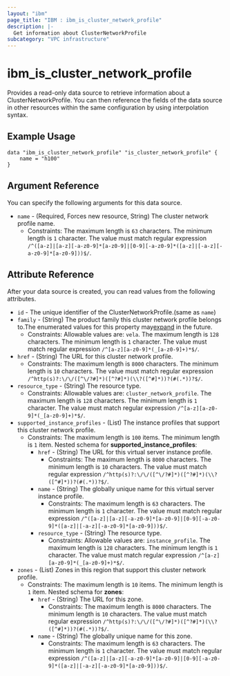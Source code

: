 ```yaml
---
layout: "ibm"
page_title: "IBM : ibm_is_cluster_network_profile"
description: |-
  Get information about ClusterNetworkProfile
subcategory: "VPC infrastructure"
---
```


# ibm_is_cluster_network_profile

Provides a read-only data source to retrieve information about a ClusterNetworkProfile. You can then reference the fields of the data source in other resources within the same configuration by using interpolation syntax.

## Example Usage

```hcl
data "ibm_is_cluster_network_profile" "is_cluster_network_profile" {
	name = "h100"
}
```

## Argument Reference

You can specify the following arguments for this data source.

- `name` - (Required, Forces new resource, String) The cluster network profile name.
  * Constraints: The maximum length is `63` characters. The minimum length is `1` character. The value must match regular expression `/^([a-z]|[a-z][-a-z0-9]*[a-z0-9]|[0-9][-a-z0-9]*([a-z]|[-a-z][-a-z0-9]*[a-z0-9]))$/`.

## Attribute Reference

After your data source is created, you can read values from the following attributes.

- `id` - The unique identifier of the ClusterNetworkProfile.(same as `name`)
- `family` - (String) The product family this cluster network profile belongs to.The enumerated values for this property may[expand](https://cloud.ibm.com/apidocs/vpc#property-value-expansion) in the future.
  * Constraints: Allowable values are: `vela`. The maximum length is `128` characters. The minimum length is `1` character. The value must match regular expression `/^[a-z][a-z0-9]*(_[a-z0-9]+)*$/`.
- `href` - (String) The URL for this cluster network profile.
  * Constraints: The maximum length is `8000` characters. The minimum length is `10` characters. The value must match regular expression `/^http(s)?:\/\/([^\/?#]*)([^?#]*)(\\?([^#]*))?(#(.*))?$/`.
- `resource_type` - (String) The resource type.
  * Constraints: Allowable values are: `cluster_network_profile`. The maximum length is `128` characters. The minimum length is `1` character. The value must match regular expression `/^[a-z][a-z0-9]*(_[a-z0-9]+)*$/`.
- `supported_instance_profiles` - (List) The instance profiles that support this cluster network profile.
  * Constraints: The maximum length is `100` items. The minimum length is `1` item.
Nested schema for **supported_instance_profiles**:
	- `href` - (String) The URL for this virtual server instance profile.
	  * Constraints: The maximum length is `8000` characters. The minimum length is `10` characters. The value must match regular expression `/^http(s)?:\/\/([^\/?#]*)([^?#]*)(\\?([^#]*))?(#(.*))?$/`.
	- `name` - (String) The globally unique name for this virtual server instance profile.
	  * Constraints: The maximum length is `63` characters. The minimum length is `1` character. The value must match regular expression `/^([a-z]|[a-z][-a-z0-9]*[a-z0-9]|[0-9][-a-z0-9]*([a-z]|[-a-z][-a-z0-9]*[a-z0-9]))$/`.
	- `resource_type` - (String) The resource type.
	  * Constraints: Allowable values are: `instance_profile`. The maximum length is `128` characters. The minimum length is `1` character. The value must match regular expression `/^[a-z][a-z0-9]*(_[a-z0-9]+)*$/`.
- `zones` - (List) Zones in this region that support this cluster network profile.
  * Constraints: The maximum length is `10` items. The minimum length is `1` item.
Nested schema for **zones**:
	- `href` - (String) The URL for this zone.
	  * Constraints: The maximum length is `8000` characters. The minimum length is `10` characters. The value must match regular expression `/^http(s)?:\/\/([^\/?#]*)([^?#]*)(\\?([^#]*))?(#(.*))?$/`.
	- `name` - (String) The globally unique name for this zone.
	  * Constraints: The maximum length is `63` characters. The minimum length is `1` character. The value must match regular expression `/^([a-z]|[a-z][-a-z0-9]*[a-z0-9]|[0-9][-a-z0-9]*([a-z]|[-a-z][-a-z0-9]*[a-z0-9]))$/`.


